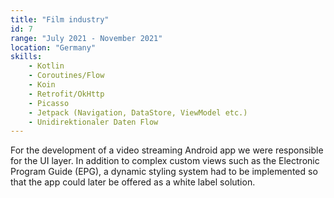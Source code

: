 ```yaml
---
title: "Film industry"
id: 7
range: "July 2021 - November 2021"
location: "Germany"
skills:
    - Kotlin
    - Coroutines/Flow
    - Koin
    - Retrofit/OkHttp
    - Picasso
    - Jetpack (Navigation, DataStore, ViewModel etc.)
    - Unidirektionaler Daten Flow
---
```


For the development of a video streaming Android app we were responsible for the UI layer.  In addition to complex custom views such as the Electronic Program Guide (EPG), a dynamic styling system had to be implemented so that the app could later be offered as a white label solution.